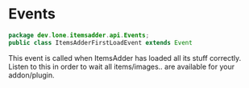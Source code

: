 # Events

```java
package dev.lone.itemsadder.api.Events;
public class ItemsAdderFirstLoadEvent extends Event
```

This event is called when ItemsAdder has loaded all its stuff correctly.  
Listen to this in order to wait all items/images.. are available for your addon/plugin.

